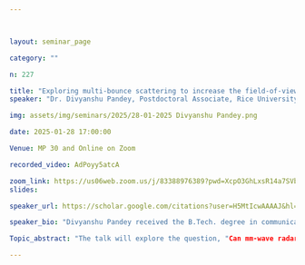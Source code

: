 ```yaml
---



layout: seminar_page

category: ""

n: 227

title: "Exploring multi-bounce scattering to increase the field-of-view of mm-wave radar"
speaker: "Dr. Divyanshu Pandey, Postdoctoral Associate, Rice University"

img: assets/img/seminars/2025/28-01-2025 Divyanshu Pandey.png

date: 2025-01-28 17:00:00 

Venue: MP 30 and Online on Zoom 

recorded_video: AdPoyy5atcA

zoom_link: https://us06web.zoom.us/j/83388976389?pwd=XcpO3GhLxsR14a7SVbPx33HQQa1jbt.1 
slides: 

speaker_url: https://scholar.google.com/citations?user=H5MtIcwAAAAJ&hl=en&oi=ao

speaker_bio: "Divyanshu Pandey received the B.Tech. degree in communication and computer engineering from the LNM Institute of Information Technology, Jaipur, India, in 2011, the M.S. degree in electrical engineering from the University of Minnesota, Twin Cities, USA, in 2014, and the Ph.D. degree in electrical engineering from McGill University, Montreal, QC, Canada, in 2022. Between 2011 and 2013, he worked as an Assistant Manager in the Instrumentation team with HMEL, Bathinda, India. He also worked as a Wireless Systems Engineer with Marvell Semiconductors Inc., Santa Clara, CA, USA, from February 2015 to August 2017. He is a recipient of the Outstanding TA award from the Faculty of Engineering at McGill University and the Best Student Paper award at FICC 2021. He is currently a Postdoctoral Associate with the Department of Electrical and Computer Engineering, Rice University, Houston, TX, USA where he mentors graduate students in their research and teaches a course on Modern Communication Theory. His research interests include wireless communication systems and networks, radar imaging, joint sensing and communication, information theory, and tensor algebra with applications to communications and signal processing."

Topic_abstract: "The talk will explore the question, "Can mm-wave radars perceive objects well outside their field of view - for instance, objects placed fully behind the radars or entirely obstructed by obstacles?" Traditional radars are limited to perceiving objects through signals that scatter exactly once from the radar to the object and back to the radar. In practice, however, signals from the radar to a given object may scatter off multiple other intermediate objects (e.g. walls, people, etc.) owing to signal multipath. In traditional radar signal processing, these additional signal bounces are viewed as unwanted clutter that must be eliminated. This talk will present a framework to explicitly model such multi-bounce paths as a tool to observe objects that are occluded to traditional radar methods. Several state-of-the-art methods have exploited multipath for radar sensing. However, they make specific assumptions on the number of bounces, require additional hardware or assume prior knowledge of the environment - requirements that the proposed method avoids. The proposed method was implemented on a commercial mm-Wave radar platform, and through a set of exhaustive experiments the enhancement in field-of-view beyond the system's transmit beam pattern was demonstrated. The possible use cases include autonomous navigation, disaster management, and Joint communications and sensing systems, to name a few."

---
```

 